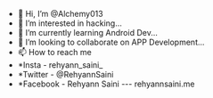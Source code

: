 - 👋 Hi, I’m @Alchemy013
- 👀 I’m interested in hacking...
- 🌱 I’m currently learning Android Dev...
- 💞️ I’m looking to collaborate on APP Development...
- 📫 How to reach me 
- *Insta - rehyann_saini_
- *Twitter - @RehyannSaini
- *Facebook - Rehyann Saini
--- rehyannsaini.me
<!---
I Am Just a High Functionin SocioPath...
--->
